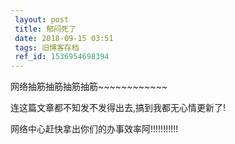 ```yaml
---
 layout: post
 title: 郁闷死了
 date: 2018-09-15 03:51
 tags: 旧博客存档
 ref_id: 1536954698394
---
```

网络抽筋抽筋抽筋抽筋~~~~~~~~~~~~



连这篇文章都不知发不发得出去,搞到我都无心情更新了!



网络中心赶快拿出你们的办事效率阿!!!!!!!!!!!


